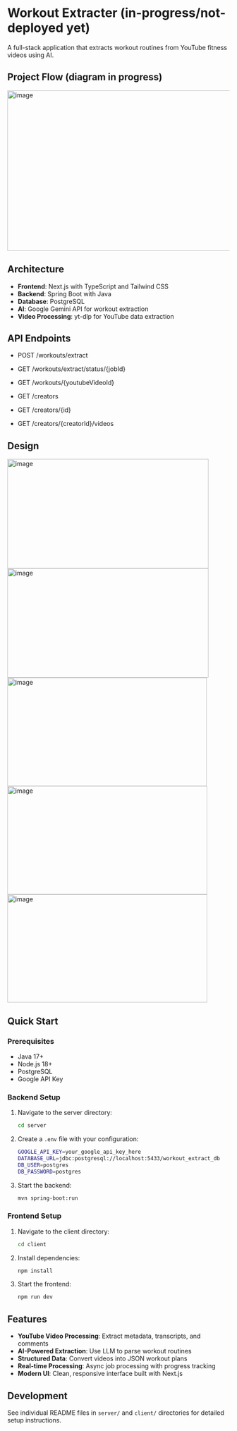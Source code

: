 # Workout Extracter (in-progress/not-deployed yet)

A full-stack application that extracts workout routines from YouTube fitness videos using AI.

## Project Flow (diagram in progress)

<img width="611" height="364" alt="image" src="https://github.com/user-attachments/assets/eb341061-2bea-413f-bcda-5a1c74cf6dbd" />

## Architecture

- **Frontend**: Next.js with TypeScript and Tailwind CSS
- **Backend**: Spring Boot with Java
- **Database**: PostgreSQL
- **AI**: Google Gemini API for workout extraction
- **Video Processing**: yt-dlp for YouTube data extraction

## API Endpoints

- POST /workouts/extract

- GET /workouts/extract/status/{jobId}
- GET /workouts/{youtubeVideoId}

- GET /creators
- GET /creators/{id}
- GET /creators/{creatorId}/videos

## Design

<img width="456" height="248" alt="image" src="https://github.com/user-attachments/assets/0026840c-bbe1-4a2a-8df0-0a188641aa8f" />

<img width="456" height="248" alt="image" src="https://github.com/user-attachments/assets/26fae733-6cb0-43ce-a2ef-175f850430e6" />

<img width="452" height="246" alt="image" src="https://github.com/user-attachments/assets/bb228396-af01-4309-9373-60cdcc91ddc7" />

<img width="453" height="246" alt="image" src="https://github.com/user-attachments/assets/9c57e87d-9fa1-49d8-b9b5-5821c852a64a" />

<img width="453" height="245" alt="image" src="https://github.com/user-attachments/assets/dfe529f4-0b86-479a-bde6-c58453cc527b" />

## Quick Start

### Prerequisites
- Java 17+
- Node.js 18+
- PostgreSQL
- Google API Key

### Backend Setup
1. Navigate to the server directory:
   ```bash
   cd server
   ```

2. Create a `.env` file with your configuration:
   ```bash
   GOOGLE_API_KEY=your_google_api_key_here
   DATABASE_URL=jdbc:postgresql://localhost:5433/workout_extract_db
   DB_USER=postgres
   DB_PASSWORD=postgres
   ```

3. Start the backend:
   ```bash
   mvn spring-boot:run
   ```

### Frontend Setup
1. Navigate to the client directory:
   ```bash
   cd client
   ```

2. Install dependencies:
   ```bash
   npm install
   ```

3. Start the frontend:
   ```bash
   npm run dev
   ```

## Features

- **YouTube Video Processing**: Extract metadata, transcripts, and comments
- **AI-Powered Extraction**: Use LLM to parse workout routines
- **Structured Data**: Convert videos into JSON workout plans
- **Real-time Processing**: Async job processing with progress tracking
- **Modern UI**: Clean, responsive interface built with Next.js

## Development

See individual README files in `server/` and `client/` directories for detailed setup instructions.
